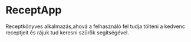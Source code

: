 # ReceptApp
Receptkönyves alkalmazás,ahová a felhasználó fel tudja tölteni a kedvenc receptjeit és rájuk tud keresni szűrők segítségével.
